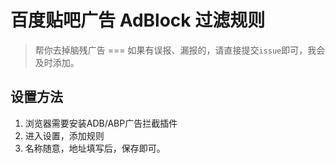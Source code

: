 # 百度贴吧广告 AdBlock 过滤规则   
> 帮你去掉脑残广告
===
如果有误报、漏报的，请直接提交`issue`即可，我会及时添加。

## 设置方法
1. 浏览器需要安装ADB/ABP广告拦截插件
2. 进入设置，添加规则
3. 名称随意，地址填写后，保存即可。


